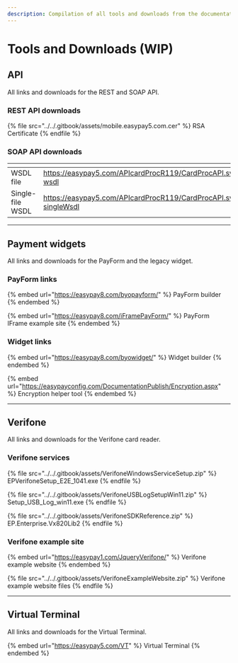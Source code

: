 ```yaml
---
description: Compilation of all tools and downloads from the documentation
---
```


# Tools and Downloads (WIP)

## API

All links and downloads for the REST and SOAP API.



### REST API downloads

{% file src="../../.gitbook/assets/mobile.easypay5.com.cer" %}
RSA Certificate
{% endfile %}



### SOAP API downloads

<table data-card-size="large" data-view="cards"><thead><tr><th></th><th data-hidden data-card-target data-type="content-ref"></th><th data-hidden data-card-cover data-type="files"></th></tr></thead><tbody><tr><td>WSDL file</td><td><a href="https://easypay5.com/APIcardProcR119/CardProcAPI.svc?wsdl">https://easypay5.com/APIcardProcR119/CardProcAPI.svc?wsdl</a></td><td></td></tr><tr><td>Single-file WSDL</td><td><a href="https://easypay5.com/APIcardProcR119/CardProcAPI.svc?singleWsdl">https://easypay5.com/APIcardProcR119/CardProcAPI.svc?singleWsdl</a></td><td></td></tr></tbody></table>



***



## Payment widgets

All links and downloads for the PayForm and the legacy widget.



### PayForm links

{% embed url="https://easypay8.com/byopayform/" %}
PayForm builder
{% endembed %}

{% embed url="https://easypay8.com/iFramePayForm/" %}
PayForm IFrame example site
{% endembed %}



### Widget links

{% embed url="https://easypay8.com/byowidget/" %}
Widget builder
{% endembed %}

{% embed url="https://easypayconfig.com/DocumentationPublish/Encryption.aspx" %}
Encryption helper tool
{% endembed %}



***



## Verifone

All links and downloads for the Verifone card reader.



### Verifone services

{% file src="../../.gitbook/assets/VerifoneWindowsServiceSetup.zip" %}
EPVerifoneSetup\_E2E\_1041.exe
{% endfile %}

{% file src="../../.gitbook/assets/VerifoneUSBLogSetupWin11.zip" %}
Setup\_USB\_Log\_win11.exe
{% endfile %}

{% file src="../../.gitbook/assets/VerifoneSDKReference.zip" %}
EP.Enterprise.Vx820Lib2
{% endfile %}



### Verifone example site

{% embed url="https://easypay1.com/JqueryVerifone/" %}
Verifone example website
{% endembed %}

{% file src="../../.gitbook/assets/VerifoneExampleWebsite.zip" %}
Verifone example website files
{% endfile %}



***



## Virtual Terminal

All links  and downloads for the Virtual Terminal.

{% embed url="https://easypay5.com/VT" %}
Virtual Terminal
{% endembed %}

